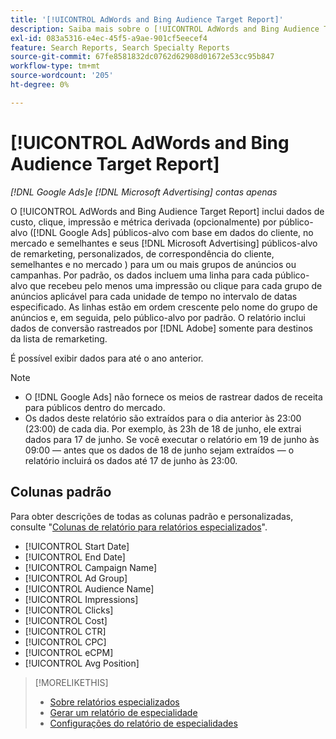 ```yaml
---
title: '[!UICONTROL AdWords and Bing Audience Target Report]'
description: Saiba mais sobre o [!UICONTROL AdWords and Bing Audience Target Report].
exl-id: 083a5316-e4ec-45f5-a9ae-901cf5eecef4
feature: Search Reports, Search Specialty Reports
source-git-commit: 67fe8581832dc0762d62908d01672e53cc95b847
workflow-type: tm+mt
source-wordcount: '205'
ht-degree: 0%

---
```


# [!UICONTROL AdWords and Bing Audience Target Report]

*[!DNL Google Ads]e [!DNL Microsoft Advertising] contas apenas*

O [!UICONTROL AdWords and Bing Audience Target Report] inclui dados de custo, clique, impressão e métrica derivada (opcionalmente) por público-alvo ([!DNL Google Ads] públicos-alvo com base em dados do cliente, no mercado e semelhantes e seus [!DNL Microsoft Advertising] públicos-alvo de remarketing, personalizados, de correspondência do cliente, semelhantes e no mercado ) para um ou mais grupos de anúncios ou campanhas. Por padrão, os dados incluem uma linha para cada público-alvo que recebeu pelo menos uma impressão ou clique para cada grupo de anúncios aplicável para cada unidade de tempo no intervalo de datas especificado. As linhas estão em ordem crescente pelo nome do grupo de anúncios e, em seguida, pelo público-alvo por padrão. O relatório inclui dados de conversão rastreados por [!DNL Adobe] somente para destinos da lista de remarketing.

É possível exibir dados para até o ano anterior.

>[!NOTE]
>
>* O [!DNL Google Ads] não fornece os meios de rastrear dados de receita para públicos dentro do mercado.
>* Os dados deste relatório são extraídos para o dia anterior às 23:00 (23:00) de cada dia. Por exemplo, às 23h de 18 de junho, ele extrai dados para 17 de junho. Se você executar o relatório em 19 de junho às 09:00 — antes que os dados de 18 de junho sejam extraídos — o relatório incluirá os dados até 17 de junho às 23:00.

## Colunas padrão

Para obter descrições de todas as colunas padrão e personalizadas, consulte &quot;[Colunas de relatório para relatórios especializados](specialty-report-columns.md)&quot;.

* [!UICONTROL Start Date]
* [!UICONTROL End Date]
* [!UICONTROL Campaign Name]
* [!UICONTROL Ad Group]
* [!UICONTROL Audience Name]
* [!UICONTROL Impressions]
* [!UICONTROL Clicks]
* [!UICONTROL Cost]
* [!UICONTROL CTR]
* [!UICONTROL CPC]
* [!UICONTROL eCPM]
* [!UICONTROL Avg Position]

>[!MORELIKETHIS]
>
>* [Sobre relatórios especializados](specialty-report-about.md)
>* [Gerar um relatório de especialidade](specialty-report-generate.md)
>* [Configurações do relatório de especialidades](specialty-report-settings.md)
